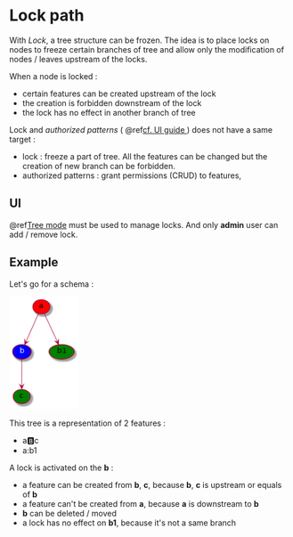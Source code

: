 # Lock path

With _Lock_, a tree structure can be frozen. The idea is to place locks on nodes to freeze certain branches of tree and allow only the modification of nodes / leaves upstream of the locks.

When a node is locked :

- certain features can be created upstream of the lock
- the creation is forbidden downstream of the lock
- the lock has no effect in another branch of tree

Lock and _authorized patterns_ ( @ref[cf. UI guide ](../ui.md#edit-a-user) ) does not have a same target :

- lock : freeze a part of tree. All the features can be changed but the creation of new branch can be forbidden.
- authorized patterns : grant permissions (CRUD) to features,  

## UI

@ref[Tree mode](ui.md#tree-mode) must be used to manage locks. And only **admin** user can add / remove lock. 

## Example

Let's go for a schema :

<img src="../img/features/lock.png" width="25%" />

This tree is a representation of 2 features :

- a:b:c
- a:b1

A lock is activated on the **b** :

- a feature can be created from **b**, **c**, because **b**, **c** is upstream or equals of **b** 
- a feature can't be created from **a**, because **a** is downstream to **b**
- **b** can be deleted / moved
- a lock has no effect on **b1**, because it's not a same branch